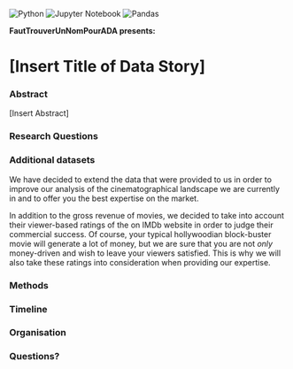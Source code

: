 ![Python](https://img.shields.io/badge/python-3670A0?style=for-the-badge&logo=python&logoColor=ffdd54)
![Jupyter Notebook](https://img.shields.io/badge/jupyter-%23FA0F00.svg?style=for-the-badge&logo=jupyter&logoColor=white)
![Pandas](https://img.shields.io/badge/pandas-%23150458.svg?style=for-the-badge&logo=pandas&logoColor=white)

**FautTrouverUnNomPourADA presents:**

# **[Insert Title of Data Story]**

### Abstract

[Insert Abstract]

### Research Questions

### Additional datasets

We have decided to extend the data that were provided to us in order to improve our analysis of the cinematographical landscape we are currently in and to offer you the best expertise on the market.

In addition to the gross revenue of movies, we decided to take into account their viewer-based ratings of the on IMDb website in order to judge their commercial success. Of course, your typical hollywoodian block-buster movie will generate a lot of money, but we are sure that you are not *only* money-driven and wish to leave your viewers satisfied. This is why we will also take these ratings into consideration when providing our expertise.

### Methods

### Timeline

### Organisation

### Questions?
